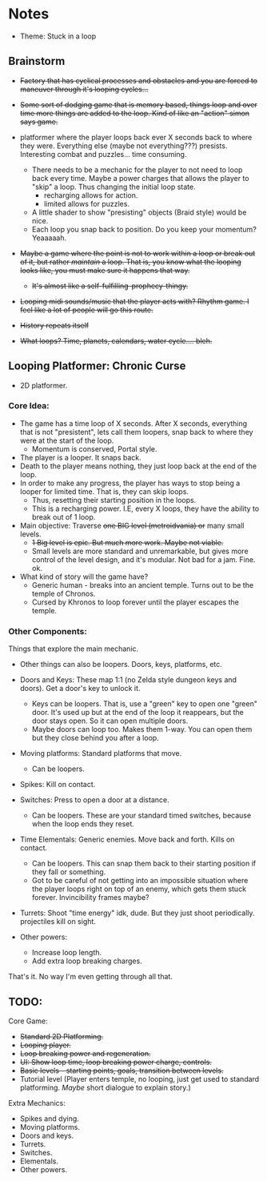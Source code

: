 # Notes
* Theme: Stuck in a loop

## Brainstorm
* ~~Factory that has cyclical processes and obstacles and you are forced to maneuver through it's looping cycles...~~

* ~~Some sort of dodging game that is memory based, things loop and over time more things are added to the loop. Kind of like an "action" simon says game.~~

* platformer where the player loops back ever X seconds back to where they were. Everything else (maybe not everything???) presists. Interesting combat and puzzles... time consuming.
    * There needs to be a mechanic for the player to not need to loop back every time. Maybe a power charges that allows the player to "skip" a loop. Thus changing the initial loop state.
        * recharging allows for action.
        * limited allows for puzzles.
    * A little shader to show "presisting" objects (Braid style) would be nice.
    * Each loop you snap back to position. Do you keep your momentum? Yeaaaaah.

* ~~Maybe a game where the point is not to work within a loop or break out of it, but rather _maintain_ a loop. That is, you know what the looping looks like, you must make sure it happens that way.~~
    * ~~It's almost like a self-fulfilling-prophecy-thingy.~~

* ~~Looping midi sounds/music that the player acts with? Rhythm game. I feel like a lot of people will go this route.~~

* ~~History repeats itself~~

* ~~What loops? Time, planets, calendars, water cycle.... bleh.~~

## Looping Platformer: Chronic Curse
* 2D platformer.

### Core Idea:
* The game has a time loop of X seconds. After X seconds, everything that is not "presistent", lets call them loopers, snap back to where they were at the start of the loop.
    * Momentum is conserved, Portal style.
* The player is a looper. It snaps back.
* Death to the player means nothing, they just loop back at the end of the loop.
* In order to make any progress, the player has ways to stop being a looper for limited time. That is, they can skip loops.
    * Thus, resetting their starting position in the loops.
    * This is a recharging power. I.E, every X loops, they have the ability to break out of 1 loop.
* Main objective: Traverse ~~one BIG level (metroidvania) or~~ many small levels. 
    * ~~1 Big level is epic. But much more work. Maybe not viable.~~
    * Small levels are more standard and unremarkable, but gives more control of the level design, and it's modular. Not bad for a jam. Fine. ok.
* What kind of story will the game have?
    * Generic human - breaks into an ancient temple. Turns out to be the temple of Chronos.
    * Cursed by Khronos to loop forever until the player escapes the temple.

### Other Components:
Things that explore the main mechanic.

* Other things can also be loopers. Doors, keys, platforms, etc.

* Doors and Keys: These map 1:1 (no Zelda style dungeon keys and doors). Get a door's key to unlock it.
    * Keys can be loopers. That is, use a "green" key to open one "green" door. It's used up but at the end of the loop it reappears, but the door stays open. So it can open multiple doors.
    * Maybe doors can loop too. Makes them 1-way. You can open them but they close behind you after a loop.

* Moving platforms: Standard platforms that move.
    * Can be loopers.

* Spikes: Kill on contact.

* Switches: Press to open a door at a distance.
    * Can be loopers. These are your standard timed switches, because when the loop ends they reset.

* Time Elementals: Generic enemies. Move back and forth. Kills on contact.
    * Can be loopers. This can snap them back to their starting position if they fall or something.
    * Got to be careful of not getting into an impossible situation where the player loops right on top of an enemy, which gets them stuck forever. Invincibility frames maybe?

* Turrets: Shoot "time energy" idk, dude. But they just shoot periodically. projectiles kill on sight.

* Other powers:
    * Increase loop length.
    * Add extra loop breaking charges.

That's it. No way I'm even getting through all that.

## TODO:
Core Game:
* ~~Standard 2D Platforming.~~
* ~~Looping player.~~
* ~~Loop breaking power and regeneration.~~
* ~~UI: Show loop time, loop breaking power charge, controls.~~
* ~~Basic levels - starting points, goals, transition between levels.~~
* Tutorial level (Player enters temple, no looping, just get used to standard platforming. _Maybe_ short dialogue to explain story.)

Extra Mechanics:
* Spikes and dying.
* Moving platforms.
* Doors and keys.
* Turrets.
* Switches.
* Elementals.
* Other powers.